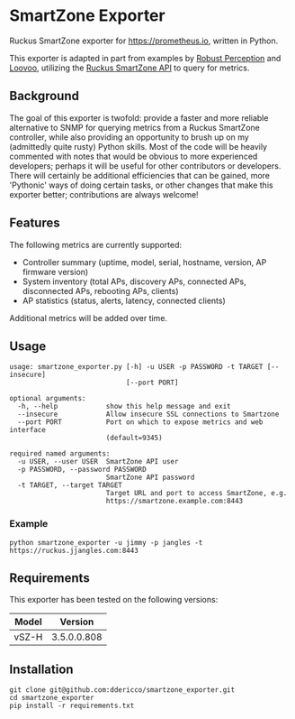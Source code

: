 # SmartZone Exporter

Ruckus SmartZone exporter for https://prometheus.io, written in Python.

This exporter is adapted in part from examples by [Robust Perception](https://www.robustperception.io/writing-a-jenkins-exporter-in-python/) and [Loovoo](https://github.com/lovoo/jenkins_exporter), utilizing the [Ruckus SmartZone API](http://docs.ruckuswireless.com/vscg-carrier/vsz-h-public-api-reference-guide-3-5.html#system-system-summary-get) to query for metrics.

## Background
The goal of this exporter is twofold: provide a faster and more reliable alternative to SNMP for querying metrics from a Ruckus SmartZone controller, while also providing an opportunity to brush up on my (admittedly quite rusty) Python skills. Most of the code will be heavily commented with notes that would be obvious to more experienced developers; perhaps it will be useful for other contributors or developers. There will certainly be additional efficiencies that can be gained, more 'Pythonic' ways of doing certain tasks, or other changes that make this exporter better; contributions are always welcome!

## Features
The following metrics are currently supported:
* Controller summary (uptime, model, serial, hostname, version, AP firmware version)
* System inventory (total APs, discovery APs, connected APs, disconnected APs, rebooting APs, clients)
* AP statistics (status, alerts, latency, connected clients)

Additional metrics will be added over time.

## Usage
```
usage: smartzone_exporter.py [-h] -u USER -p PASSWORD -t TARGET [--insecure]
                             [--port PORT]

optional arguments:
  -h, --help            show this help message and exit
  --insecure            Allow insecure SSL connections to Smartzone
  --port PORT           Port on which to expose metrics and web interface
                        (default=9345)

required named arguments:
  -u USER, --user USER  SmartZone API user
  -p PASSWORD, --password PASSWORD
                        SmartZone API password
  -t TARGET, --target TARGET
                        Target URL and port to access SmartZone, e.g.
                        https://smartzone.example.com:8443
```
### Example
```
python smartzone_exporter -u jimmy -p jangles -t https://ruckus.jjangles.com:8443
```

## Requirements
This exporter has been tested on the following versions:

| Model | Version     |
|-------|-------------|
| vSZ-H | 3.5.0.0.808 |

## Installation
```
git clone git@github.com:ddericco/smartzone_exporter.git
cd smartzone_exporter
pip install -r requirements.txt
```
